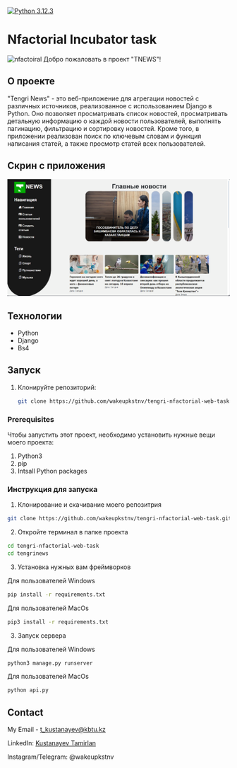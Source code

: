 [![Python 3.12.3](https://img.shields.io/badge/python-3.12.3-blue.svg)](https://www.python.org/downloads/release/python-3123/)


# Nfactorial Incubator task
![nfactoiral](https://www.petroleumjournal.kz/imgdb/release/release_21_0_1244_1444.jpg)
Добро пожаловать в проект "TNEWS"!



## О проекте

"Tengri News" - это веб-приложение для агрегации новостей с различных источников, реализованное с использованием Django в Python. Оно позволяет просматривать список новостей, просматривать детальную информацию о каждой новости пользователей, выполнять пагинацию, фильтрацию и сортировку новостей. Кроме того, в приложении реализован поиск по ключевым словам и функция написания статей, а также просмотр статей всех пользователей.

## Скрин с приложения

![screen](https://github.com/wakeupkstnv/tengri-nfactorial-web-task/blob/main/proj_screen.png)

## Технологии

* Python
* Django
* Bs4

## Запуск

1. Клонируйте репозиторий:
   ```sh
   git clone https://github.com/wakeupkstnv/tengri-nfactorial-web-task.git

### Prerequisites

Чтобы запустить этот проект, необходимо установить нужные вещи моего проекта:

1. Python3
2. pip
3. Intsall Python packages


### Инструкция для запуска


1. Клонирование и скачивание моего репозитрия
```sh
git clone https://github.com/wakeupkstnv/tengri-nfactorial-web-task.git
```
2. Откройте терминал в папке проекта
```sh 
cd tengri-nfactorial-web-task
cd tengrinews
```

3. Установка нужных вам фреймворков

Для пользователей Windows
```sh
pip install -r requirements.txt

```
Для пользователей MacOs
```sh
pip3 install -r requirements.txt
```
3. Запуск сервера

Для пользователей Windows

```sh
python3 manage.py runserver

```
Для пользователей MacOs

```sh
python api.py
```




## Contact

My Email - [t_kustanayev@kbtu.kz](t_kustanayev@kbtu.kz)

LinkedIn: [Kustanayev Tamirlan](https://www.linkedin.com/in/tamirlan-kustanayev-b3ba6b276/?originalSubdomain=kz)

Instagram/Telegram: @wakeupkstnv
